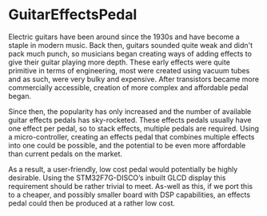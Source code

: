 # GuitarEffectsPedal

Electric guitars have been around since the 1930s and have become a staple in modern music. Back then, guitars sounded quite weak and didn't pack much punch, so musicians began creating ways of adding effects to give their guitar playing more depth. These early effects were quite primitive in terms of engineering, most were created using vacuum tubes and as such, were very bulky and expensive. After transistors became more commercially accessible, creation of more complex and affordable pedal began.




Since then, the popularity has only increased and the number of available guitar effects pedals has sky-rocketed. These effects pedals usually have one effect per pedal, so to stack effects, multiple pedals are required. Using a micro-controller, creating an effects pedal that combines multiple effects into one could be possible, and the potential to be even more affordable than current pedals on the market.




As a result, a user-friendly, low cost pedal would potentially be highly desirable. Using the STM32F7G-DISCO’s inbuilt GLCD display this requirement should be rather trivial to meet. As-well as this, if we port this to a cheaper, and possibly smaller board with DSP capabilities, an effects pedal could then be produced at a rather low cost.

